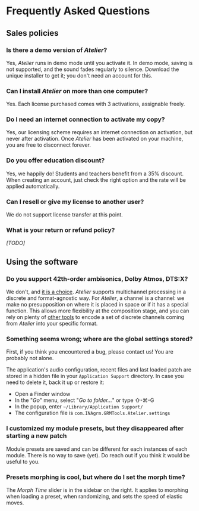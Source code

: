 # Frequently Asked Questions

## Sales policies

### Is there a demo version of _Atelier_?

Yes, _Atelier_ runs in demo mode until you activate it. In demo mode, saving is not supported, and
the sound fades regularly to silence. Download the unique installer to get it; you don't need an
account for this.

### Can I install _Atelier_ on more than one computer?

Yes. Each license purchased comes with 3 activations, assignable freely.

### Do I need an internet connection to activate my copy?

Yes, our licensing scheme requires an internet connection on activation, but never after activation. Once _Atelier_ has been activated on your machine, you are free to disconnect forever.

### Do you offer education discount?

Yes, we happily do! Students and teachers benefit from a 35% discount. When creating an
account, just check the right option and the rate will be applied automatically.

### Can I resell or give my license to another user?

We do not support license transfer at this point.

### What is your return or refund policy?

_[TODO]_

## Using the software

### Do you support 42th-order ambisonics, Dolby Atmos, DTS:X?

We don't, and [it is a choice](multichannel.md). _Atelier_ supports multichannel processing in a discrete and
format-agnostic way. For _Atelier_, a channel is a channel: we make no presupposition on where it is
placed in space or if it has a special function. This allows more flexibility at the composition
stage, and you can rely on plenty of [other tools](https://plugins.iem.at/) to encode a set of
discrete channels coming from _Atelier_ into your specific format.

### Something seems wrong; where are the global settings stored?

First, if you think you encountered a bug, please contact us! You are probably not alone.

The application's audio configuration, recent files and last loaded patch are stored in a hidden
file in your `Application Support` directory. In case you need to delete it, back it up or restore
it:

- Open a Finder window
- In the "_Go_" menu, select "_Go to folder..._" or type ⇧-⌘-G
- In the popup, enter `~/Library/Application Support/`
- The configuration file is `com.INAgrm.GRMTools.Atelier.settings`

### I customized my module presets, but they disappeared after starting a new patch

Module presets are saved and can be different for each instances of each module. There is no way to
save (yet). Do reach out if you think it would be useful to you.

### Presets morphing is cool, but where do I set the morph time?

The _Morph Time_ slider is in the sidebar on the right. It applies to morphing when loading a
preset, when randomizing, and sets the speed of elastic moves.
